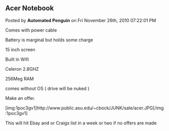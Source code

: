 ## Acer Notebook
Posted by **Automated Penguin** on Fri November 26th, 2010 07:22:01 PM

Comes with power cable 

Battery is marginal but holds some charge 

15 inch screen

Built in Wifi 

Celeron 2.8GHZ

256Meg RAM

comes without OS ( drive will be nuked )

Make an offer.

[img:1poc3gv1]http&#58;//www&#46;public&#46;asu&#46;edu/~cbock/JUNK/sale/acer&#46;JPG[/img:1poc3gv1]

This will hit Ebay and or Craigs list in a week or two if no offers are made
